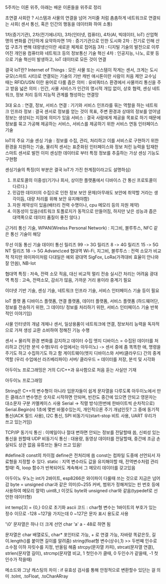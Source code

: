 5주차는 이론 위주, 아래는 배운 이론들을 위주로 정리


초연결 사회란 ?
시스템과 사물의 연결을 넘어 거미줄 처럼 촘촘하게 네트워크로 연결되는 사회( 센서 통신, 혹은 인간의 행동을 데이터화 하여 소통)

1차(증기기관), 2차(전기에너지), 3차(인터넷, 컴퓨터), 4차(AI, 빅데이터, IoT) 산업혁명의 변화를 간단하게 요약하자면
1차 : 증기기관으로 인한 도시화
2차 : 전기로 인해 산업 구조가 변해 대량생산이란 새로운 체제로 접어듬
3차 : 디지털 기술의 발전으로 이루어진 개인용 컴퓨터와 네트워크 등의 정보통신 기술 혁신
4차 : 인공지능, 나노, 로봇 등으로 기술 혁신이 발생하고, IoT 데이터로 모든 것이 연결

결국 IoT란?
  Internet of Things : 모든 사물 또는 시스템이 작게는 센서, 크게는 도시 규모(스마트 시티)로 연결되는 기술의 기반
  캐빈 애시톤이란 사람이 처음 제안
  교수님 때는 RFID/USN 이란 용어로 다룸
  좁은 의미 : 유비쿼터스 환경에서 사물끼리 통신을 주고 받음
  넓은 의미 : 인간, 사물 서비스가 인간의 명시적 개입 없이, 상호 협력, 센싱 네트워크,  정보 처리 등의 지능적 관계를 형성하는 연결망
  
  3대 요소 : 연결, 정보, 서비스
  연결 : 기기와 서비스 인프라를 묶는 역할을 하는 네트워크 인프라
  정보 : 결국 센서로 정보를 얻는 것이 목표, 주변 환경과 상태의 정보를 얻어냄 정보는 생성되는 지점에 의미가 있음
  서비스 : 결국 사람에게 제공을 목표로 하기 때문에 정보를 묶고 가공해 제공하는 서비스, 서비스를 제공하기 위한 서비스 연동 인터페이스 기술

IoT의 주요 기술
  센싱 기술 : 정보를 수집, 관리, 처리하고 이를 서비스로 구현하기 위한 환경을 지원하는 기술, 물리적 센서는 표준화된 인터페이스와 정보 처린 능력을 탑재한 스마트 센서로 발전
  이미 센싱한 데이터로 부터 특정 정보를 추출하는 가상 센싱 기능도 구현함
  
  센싱기술의 특징(이 부분은 결국 IoT가 가진 한계점이라고도 설명하심)
  1. 프로토콜의 이중성(기기나 회사, 상이한 플랫폼에서 디바이스 간 통신 프로토콜이 다르다.)
  2. 민감한 데이터의 수집으로 인한 정보 보안 문제(아무래도 보안에 취약할 거라는 생각이듬, 대량 처리를 위해 보안 유지해야함)
  3. 자원 제약성이 있음(배터리 전력 수명이나, cpu 메모리 등의 자원 제약)
  4. 이동성이 있음(네트워크 토폴로지가 동적으로 만들어짐, 하지만 낮은 성능과 좁은 대역폭으로 데이터 품질이 좋진 않다.)

  근거리 통신 기술, WPAN(Wirelss Personal Network) : 지그비, 블루투스, NFC 같은 통신 기술이 해당

  무선 이동 통신 기술
  데이터 통신 릴리즈 99 -> 3G 릴리즈 8 -> 4G 릴리즈 15 -> 5G NT 릴리즈 18 -> 5G Advanc\ced
  협대역 Wi-Fi, 지그비, 블루투스 : 전력 소모가 비교적 작지만 와이파이처럼 다대일은 예외
  광대역 SigFox, LoRa(가격대비 효율이 안나와 잘 안씀), NB-Iot

  협대역 특징 : 저속, 전력 소모 적음, 대신 비교적 멀리 전송 실시간 처리는 어려움
  광대역 특징 : 고속, 전력소모, 감쇠가 많음, 가까운 거리 용이라 중계기 필요

  이더넷 기반 기술, 센싱 기술, 네트워크 인프라 기술, 서비스 인터페이스 기술 등이 필요

IoT 플랫 폼
  디바이스 플랫폼, 연결 플랫폼, 데이터 플랫폼, 서비스 플랫폼 (하드웨어단, 정보를 전송하기 위한, 그 데이터/ 정보를 처리하기 위한, 서비스 인터페이스 기술 반복적인 이야기임)

사물 인터넷의 개념
  개체나 센서, 일상용품이 네트워크에 연결, 정보처리 능력을 독자적으로 가져 생성 교환 소비하여 정해진 기능 수행
  
  센서 = 물리적 환경 변화를 감지하고 데이터 수집
  엣지 디바이스 = 수집된 데이터를 처리하고 간단한 분석 수행(우리 수업에서는 아두이노)
  -> 센서 중에 좀 똑똑한 애, 명령을 주기도 하고 수집하기도 하고 함
  게이트웨이(엣지 디바이스와 서버(클라우드) 간의 중계 역할 (우리 수업에선 라즈베리파이)
  서버/ 클라우드 = 데이터를 저장, 분석 및 시각화

아두이노 프로그래밍은 거의 C/C++과 유사함으로 처음 듣는 사실만 기재

아두이노 프로그래밍

String은 C++의 변수형이 아니라 입문자들이 쉽게 문자열을 다루도록 아두이노에서 만든 클래스!!
변수명은 숫자로 시작하면 안되며, 빈칸도 중간에 있으면 안되고 영문자는 대소문자 구분
카멜케이스 사용
Serial -> 직렬 방식(한번에 한바이트씩 순차적으로)
Serial.Begin(n) 1초에 몇번 바뀔수있는지, 개인적으론 주기 개념인듯?
그 중에 동기적 통신(ACK 필드 사용), I2C 통신, SPI
비동기식(start-stop 비트 사용, UART 우리가 쓰고 있는거임)

TCP/IP 동기식 통신 : 이메일이나 절대 변하면 안되는 정보를 전달할때 씀, 신뢰성 있는 통신을 원할때
UDP 비동기식 통신 : 대용량, 동영상 데이터를 전달할때, 중간에 조금 손실되도 상관 없음
유튜브는 둘다 쓰고 있음!

#define과 const의 차이점
define은 전처리에 씀 const는 컴파일 도중에 선언되서 자료형을 지정할 수 있다.
static : 지역 변수라도 값을 유지해야할 때, 전역변수처럼 관리할때!
즉, loop 함수가 반복되어도 계속해서 그 메모리 데이터를 갖고있음

아두이노 우노는 int가 2바이트, esp8266은 와이파이 다룰때 쓰는 것으로 지금은 넘어감
byte = unsigned char과 같은 의미(0~255 커버, 범위가 정해져있는 핀 번호 등에 사용하여 메모리 절약) 
uint8_t 이것도 byte와 unsigned char와 같음(typedef로 선언한 데이터형)

int temp[3] = {0,} 0으로 초기화
ascii 코드 : char형 변수는 1바이트의 부호가 있는 정수 이므로 -128 ~127을 가지는데 0 ~127은 문자 표시 용도로 사용

'\0' 문자열은 하나 더 크게 선언
char 'a' 
a - 48로 하면 됨

문자열은 char 배열로도, char* 포인터로 가능, + 로 연결 가능, 자바랑 똑같은듯, 길이.length()를 붙이면 길이를 알려줌) string(float형 변수(상수),1) >> 두번째 인수로 소수점 이하 자릿수를 지정, 반올림 해줌
strcpy(문자열 카피), strcat(문자열 연결), strlen(문자열 길이), strcmp(문자열 비교, 1 첫인수가 클때, 0 두인수가 같을때, -1 첫 인수가 작을때)

메소드와 그냥 캐스팅의 차이 : if 유효성 검사를 통해 안정적으로 변환할수 있단는 걸 의미
.toInt, .toFloat, .toCharARray

